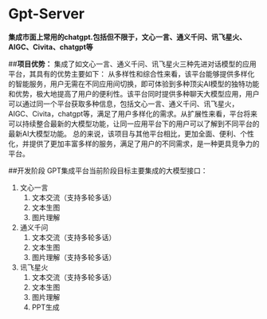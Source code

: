 # Gpt-Server

**集成市面上常用的chatgpt.包括但不限于，文心一言、通义千问、讯飞星火、AIGC、Civita、chatgpt等**

##**项目优势：**
集成了如文心一言、通义千问、讯飞星火三种先进对话模型的应用平台，其具有的优势主要如下：
从多样性和综合性来看，该平台能够提供多样化的智能服务，用户无需在不同应用间切换，即可体验到多种顶尖AI模型的独特功能和优势，极大地提高了用户的便利性。该平台同时提供多种聊天大模型应用，用户可以通过同一个平台获取多种信息，包括文心一言、通义千问、讯飞星火，AIGC、Civita，chatgpt等，满足了用户多样化的需求。从扩展性来看，平台将来可以持续整合最新的大模型功能，让同一应用平台下的用户可以了解到不同平台的最新AI大模型功能。
总的来说，该项目与其他平台相比，更加全面、便利、个性化，并提供了更加丰富多样的服务，满足了用户的不同需求，是一种更具竞争力的平台。

##开发阶段
GPT集成平台当前阶段目标主要集成的大模型接口：
1. 文心一言 
   1. 文本交流（支持多轮多话） 
   2. 文本生图 
   3. 图片理解
2. 通义千问
   1. 文本交流（支持多轮多话）
   2. 文本生图
   3. 图片理解（支持多轮多话）
3. 讯飞星火 
   1. 文本交流（支持多轮多话）
   2. 文本生图
   3. 图片理解
   4. PPT生成